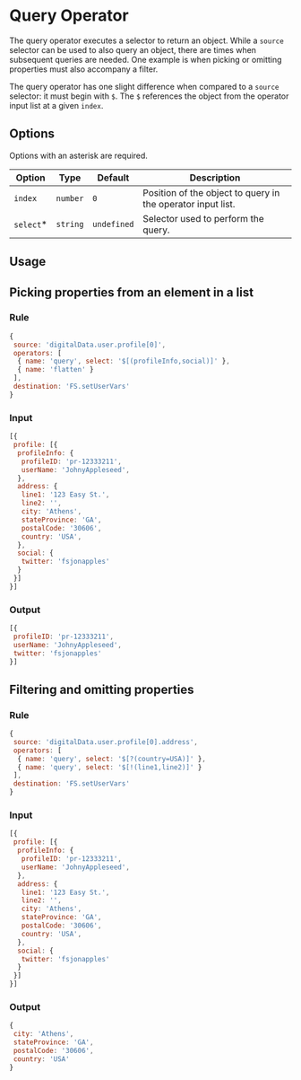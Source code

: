 # Query Operator

The query operator executes a selector to return an object.  While a `source` selector can be used to also query an object, there are times when subsequent queries are needed.  One example is when picking or omitting properties must also accompany a filter.

The query operator has one slight difference when compared to a `source` selector: it must begin with `$`.  The `$` references the object from the operator input list at a given `index`.

## Options

Options with an asterisk are required.

| Option | Type | Default | Description |
| ------ | ---- | ------- | ----------- |
| `index` | `number` | `0` | Position of the object to query in the operator input list. |
| `select`* | `string` | `undefined` | Selector used to perform the query. |

## Usage

## Picking properties from an element in a list

### Rule

```javascript
{
 source: 'digitalData.user.profile[0]',
 operators: [
  { name: 'query', select: '$[(profileInfo,social)]' },
  { name: 'flatten' }
 ],
 destination: 'FS.setUserVars'
}
```

### Input

```javascript
[{
 profile: [{
  profileInfo: {
   profileID: 'pr-12333211',
   userName: 'JohnyAppleseed',
  },
  address: {
   line1: '123 Easy St.',
   line2: '',
   city: 'Athens',
   stateProvince: 'GA',
   postalCode: '30606',
   country: 'USA',
  },
  social: {
   twitter: 'fsjonapples'
  }
 }]
}]
```

### Output

```javascript
[{
 profileID: 'pr-12333211',
 userName: 'JohnyAppleseed',
 twitter: 'fsjonapples'
}]
```

## Filtering and omitting properties

### Rule

```javascript
{
 source: 'digitalData.user.profile[0].address',
 operators: [
  { name: 'query', select: '$[?(country=USA)]' },
  { name: 'query', select: '$[!(line1,line2)]' }
 ],
 destination: 'FS.setUserVars'
}
```

### Input

```javascript
[{
 profile: [{
  profileInfo: {
   profileID: 'pr-12333211',
   userName: 'JohnyAppleseed',
  },
  address: {
   line1: '123 Easy St.',
   line2: '',
   city: 'Athens',
   stateProvince: 'GA',
   postalCode: '30606',
   country: 'USA',
  },
  social: {
   twitter: 'fsjonapples'
  }
 }]
}]
```

### Output

```javascript
{
 city: 'Athens',
 stateProvince: 'GA',
 postalCode: '30606',
 country: 'USA'
}
```
